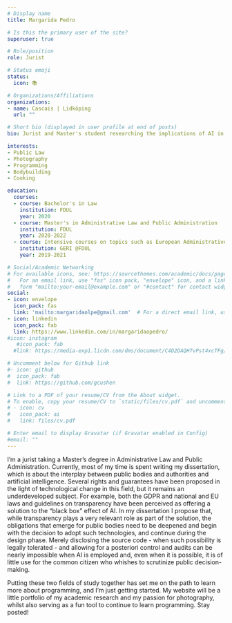 ```yaml
---
# Display name
title: Margarida Pedro

# Is this the primary user of the site?
superuser: true

# Role/position
role: Jurist

# Status emoji
status:
  icon: 📚

# Organizations/Affiliations
organizations:
- name: Cascais | Lidköping
  url: ""

# Short bio (displayed in user profile at end of posts)
bio: Jurist and Master's student researching the implications of AI in public administration. Passionate about photography, cooking, and learning programming.

interests:
- Public Law
- Photography
- Programming
- Bodybuilding
- Cooking

education:
  courses:
  - course: Bachelor's in Law
    institution: FDUL
    year: 2020
  - course: Master's in Administrative Law and Public Administration
    institution: FDUL
    year: 2020-2022
  - course: Intensive courses on topics such as European Administrative Law, Regulation of Energy Markets, and Corporate Governance
    institution: GERI @FDUL
    year: 2019-2021

# Social/Academic Networking
# For available icons, see: https://sourcethemes.com/academic/docs/page-builder/#icons
#   For an email link, use "fas" icon pack, "envelope" icon, and a link in the
#   form "mailto:your-email@example.com" or "#contact" for contact widget.
social:
- icon: envelope
  icon_pack: fas
  link: 'mailto:margaridaolpe@gmail.com'  # For a direct email link, use "mailto:test@example.org".
- icon: linkedin
  icon_pack: fab
  link: https://www.linkedin.com/in/margaridaopedro/
#icon: instagram
   #icon_pack: fab
  #link: https://media-exp1.licdn.com/dms/document/C4D2DAQH7vPst4xcTFg/profile-treasury-document-pdf-analyzed/0/1634841914023?e=1636016400&v=beta&t=9dLAxi28lD_orpjsx-RhEepFj06OEvPkhIGlbQomNNI

# Uncomment below for Github link
#- icon: github
#  icon_pack: fab
#  link: https://github.com/gcushen

# Link to a PDF of your resume/CV from the About widget.
# To enable, copy your resume/CV to `static/files/cv.pdf` and uncomment the lines below.
# - icon: cv
#   icon_pack: ai
#   link: files/cv.pdf

# Enter email to display Gravatar (if Gravatar enabled in Config)
#email: ""
---
```


I’m a jurist taking a Master’s degree in Administrative Law and Public Administration. Currently, most of my time is spent writing my dissertation, which is about the interplay between public bodies and authorities and artificial intelligence. Several rights and guarantees have been proposed in the light of technological change in this field, but it remains an underdeveloped subject. For example, both the GDPR and national and EU laws and guidelines on transparency have been perceived as offering a solution to the “black box” effect of AI. In my dissertation I propose that, while transparency plays a very relevant role as part of the solution, the obligations that emerge for public bodies need to be deepened and begin with the decision to adopt such technologies, and continue during the design phase. Merely disclosing the source code - when such possibility is legally tolerated - and allowing for a posteriori control and audits can be nearly impossible when AI is employed and, even when it is possible, it is of little use for the common citizen who whishes to scrutinize public decision-making.

Putting these two fields of study together has set me on the path to learn more about programming, and I’m just getting started. My website will be a little portfolio of my academic research and my passion for photography, whilst also serving as a fun tool to continue to learn programming. Stay posted!